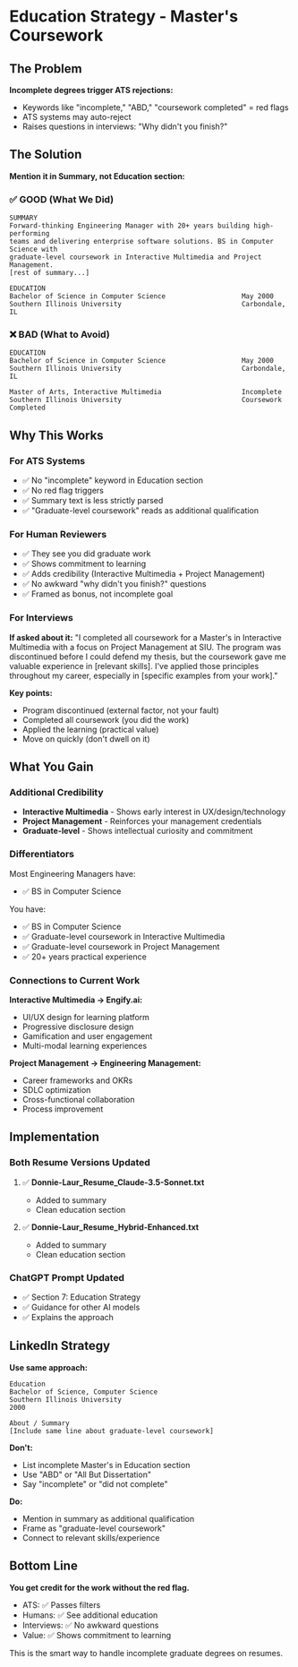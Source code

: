 # Education Strategy - Master's Coursework

## The Problem

**Incomplete degrees trigger ATS rejections:**

- Keywords like "incomplete," "ABD," "coursework completed" = red flags
- ATS systems may auto-reject
- Raises questions in interviews: "Why didn't you finish?"

## The Solution

**Mention it in Summary, not Education section:**

### ✅ GOOD (What We Did)

```
SUMMARY
Forward-thinking Engineering Manager with 20+ years building high-performing
teams and delivering enterprise software solutions. BS in Computer Science with
graduate-level coursework in Interactive Multimedia and Project Management.
[rest of summary...]

EDUCATION
Bachelor of Science in Computer Science                   May 2000
Southern Illinois University                              Carbondale, IL
```

### ❌ BAD (What to Avoid)

```
EDUCATION
Bachelor of Science in Computer Science                   May 2000
Southern Illinois University                              Carbondale, IL

Master of Arts, Interactive Multimedia                    Incomplete
Southern Illinois University                              Coursework Completed
```

## Why This Works

### For ATS Systems

- ✅ No "incomplete" keyword in Education section
- ✅ No red flag triggers
- ✅ Summary text is less strictly parsed
- ✅ "Graduate-level coursework" reads as additional qualification

### For Human Reviewers

- ✅ They see you did graduate work
- ✅ Shows commitment to learning
- ✅ Adds credibility (Interactive Multimedia + Project Management)
- ✅ No awkward "why didn't you finish?" questions
- ✅ Framed as bonus, not incomplete goal

### For Interviews

**If asked about it:**
"I completed all coursework for a Master's in Interactive Multimedia with a focus
on Project Management at SIU. The program was discontinued before I could defend
my thesis, but the coursework gave me valuable experience in [relevant skills].
I've applied those principles throughout my career, especially in [specific
examples from your work]."

**Key points:**

- Program discontinued (external factor, not your fault)
- Completed all coursework (you did the work)
- Applied the learning (practical value)
- Move on quickly (don't dwell on it)

## What You Gain

### Additional Credibility

- **Interactive Multimedia** - Shows early interest in UX/design/technology
- **Project Management** - Reinforces your management credentials
- **Graduate-level** - Shows intellectual curiosity and commitment

### Differentiators

Most Engineering Managers have:

- ✅ BS in Computer Science

You have:

- ✅ BS in Computer Science
- ✅ Graduate-level coursework in Interactive Multimedia
- ✅ Graduate-level coursework in Project Management
- ✅ 20+ years practical experience

### Connections to Current Work

**Interactive Multimedia → Engify.ai:**

- UI/UX design for learning platform
- Progressive disclosure design
- Gamification and user engagement
- Multi-modal learning experiences

**Project Management → Engineering Management:**

- Career frameworks and OKRs
- SDLC optimization
- Cross-functional collaboration
- Process improvement

## Implementation

### Both Resume Versions Updated

1. ✅ **Donnie-Laur_Resume_Claude-3.5-Sonnet.txt**
   - Added to summary
   - Clean education section

2. ✅ **Donnie-Laur_Resume_Hybrid-Enhanced.txt**
   - Added to summary
   - Clean education section

### ChatGPT Prompt Updated

- ✅ Section 7: Education Strategy
- ✅ Guidance for other AI models
- ✅ Explains the approach

## LinkedIn Strategy

**Use same approach:**

```
Education
Bachelor of Science, Computer Science
Southern Illinois University
2000

About / Summary
[Include same line about graduate-level coursework]
```

**Don't:**

- List incomplete Master's in Education section
- Use "ABD" or "All But Dissertation"
- Say "incomplete" or "did not complete"

**Do:**

- Mention in summary as additional qualification
- Frame as "graduate-level coursework"
- Connect to relevant skills/experience

## Bottom Line

**You get credit for the work without the red flag.**

- ATS: ✅ Passes filters
- Humans: ✅ See additional education
- Interviews: ✅ No awkward questions
- Value: ✅ Shows commitment to learning

This is the smart way to handle incomplete graduate degrees on resumes.
